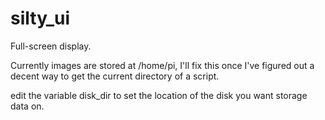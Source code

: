 # silty_ui
Full-screen display.

Currently images are stored at /home/pi, I'll fix this once I've figured out a decent way to get the current directory of a script.

edit the variable disk_dir to set the location of the disk you want storage data on.
